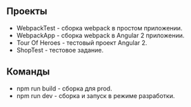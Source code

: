 ## Проекты
* WebpackTest    - сборка webpack в простом приложении. 
* WebpackApp     - сборка webpack в Angular 2 приложении.
* Tour Of Heroes - тестовый проект Angular 2.
* ShopTest       - тестовое задание.

## Команды
* npm run build - сборка для prod.
* npm run dev   - сборка и запуск в режиме разработки.
